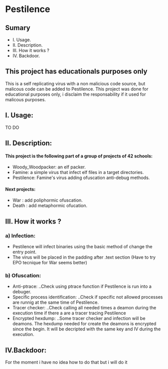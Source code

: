 # Pestilence
## Sumary
- I. Usage.
- II. Description.
- III. How it works ?
- IV. Backdoor.

## This project has educationals purposes only
This is a self replicating virus with a non malicious code source, but malicous code can be added to Pestilence.
This project was done for educational purposes only, i disclaim the responsability if it used for malicous purposes.

## I. Usage:
TO DO

## II. Description:
#### This project is the following part of a group of projects of 42 schools:
- Woody_Woodpacker: an elf packer.
- Famine: a simple virus that infect elf files in a target directories.
- Pestilence: Famine's virus adding ofuscation anti-debug methods.

#### Next projects:
  - War : add poliphormic ofuscation.
  - Death : add metaphormic ofucation.

## III. How it works ?

  ### a) Infection:
  - Pestilence will infect binaries using the basic method of change the entry point.
  - The virus will be placed in the padding after .text section (Have to try EPO tecnique for War seems better)

  ### b) Ofuscation:
 - Anti-ptrace:
..Check using ptrace function if Pestilence is run into a debuger.
 - Specific process identification:
..Check if specific not allowed processes are runnig at the same time of Pestilence.
 - Tracer checker:
 ..Check calling all needed times a deamon during the execution time if there a are a tracer tracing Pestilence
 - Encrypted hexdump:
 ..Some tracer checker and infection will be deamons. The hexdump needed for create the deamons is encrypted since the
 begin. It will be decripted with the same key and IV during the execution.
    
## IV.Backdoor:
For the moment i have no idea how to do that but i will do it
